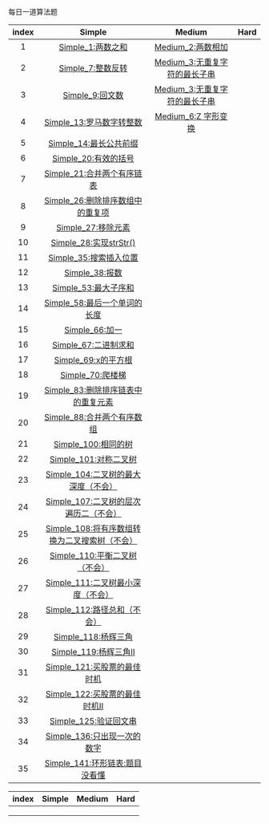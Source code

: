 每日一道算法题



| index |                            Simple                            |                        Medium                         | Hard |
| :---: | :----------------------------------------------------------: | :---------------------------------------------------: | ---- |
|   1   |          [Simple_1:两数之和](simple/Simple_1.java)           |       [Medium_2:两数相加](medium/Medium_2.java)       |      |
|   2   |          [Simple_7:整数反转](simple/Simple_7.java)           | [Medium_3:无重复字符的最长子串](medium/Medium_3.java) |      |
|   3   |           [Simple_9:回文数](simple/Simple_9.java)            | [Medium_3:无重复字符的最长子串](medium/Medium_3.java) |      |
|   4   |      [Simple_13:罗马数字转整数](simple/Simple_13.java)       |      [Medium_6:Z 字形变换](medium/Medium_6.java)      |      |
|   5   |       [Simple_14:最长公共前缀](simple/Simple_14.java)        |                                                       |      |
|   6   |        [Simple_20:有效的括号](simple/Simple_20.java)         |                                                       |      |
|   7   |     [Simple_21:合并两个有序链表](simple/Simple_21.java)      |                                                       |      |
|   8   |  [Simple_26:删除排序数组中的重复项](simple/Simple_26.java)   |                                                       |      |
|   9   |         [Simple_27:移除元素](simple/Simple_27.java)          |                                                       |      |
|  10   |       [Simple_28:实现strStr()](simple/Simple_28.java)        |                                                       |      |
|  11   |       [Simple_35:搜索插入位置](simple/Simple_35.java)        |                                                       |      |
|  12   |           [Simple_38:报数](simple/Simple_38.java)            |                                                       |      |
|  13   |        [Simple_53:最大子序和](simple/Simple_53.java)         |                                                       |      |
|  14   |    [Simple_58:最后一个单词的长度](simple/Simple_58.java)     |                                                       |      |
|  15   |           [Simple_66:加一](simple/Simple_66.java)            |                                                       |      |
|  16   |        [Simple_67:二进制求和](simple/Simple_67.java)         |                                                       |      |
|  17   |         [Simple_69:x的平方根](simple/Simple_69.java)         |                                                       |      |
|  18   |          [Simple_70:爬楼梯](simple/Simple_70.java)           |                                                       |      |
|  19   | [Simple_83:删除排序链表中的重复元素](simple/Simple_83.java)  |                                                       |      |
|  20   |     [Simple_88:合并两个有序数组](simple/Simple_88.java)      |                                                       |      |
|  21   |        [Simple_100:相同的树](simple/Simple_100.java)         |                                                       |      |
|  22   |       [Simple_101:对称二叉树](simple/Simple_101.java)        |                                                       |      |
|  23   | [Simple_104:二叉树的最大深度（不会）](simple/Simple_104.java) |                                                       |      |
|  24   | [Simple_107:二叉树的层次遍历二（不会）](simple/Simple_107.java) |                                                       |      |
|  25   | [Simple_108:将有序数组转换为二叉搜索树（不会）](simple/Simple_108.java) |                                                       |      |
|  26   |   [Simple_110:平衡二叉树（不会）](simple/Simple_110.java)    |                                                       |      |
|  27   | [Simple_111:二叉树最小深度（不会）](simple/Simple_111.java)  |                                                       |      |
|  28   |    [Simple_112:路径总和（不会）](simple/Simple_112.java)     |                                                       |      |
|  29   |        [Simple_118:杨辉三角](simple/Simple_118.java)         |                                                       |      |
|  30   |        [Simple_119:杨辉三角Ⅱ](simple/Simple_119.java)        |                                                       |      |
|  31   |    [Simple_121:买股票的最佳时机](simple/Simple_121.java)     |                                                       |      |
|  32   |    [Simple_122:买股票的最佳时机Ⅱ](simple/Simple_122.java)    |                                                       |      |
|  33   |       [Simple_125:验证回文串](simple/Simple_125.java)        |                                                       |      |
|  34   |    [Simple_136:只出现一次的数字](simple/Simple_136.java)     |                                                       |      |
|  35   |   [Simple_141:环形链表:题目没看懂](simple/Simple_141.java)   |                                                       |      |















| index | Simple | Medium | Hard |
| ----- | ------ | ------ | ---- |
|       |        |        |      |
|       |        |        |      |
|       |        |        |      |

